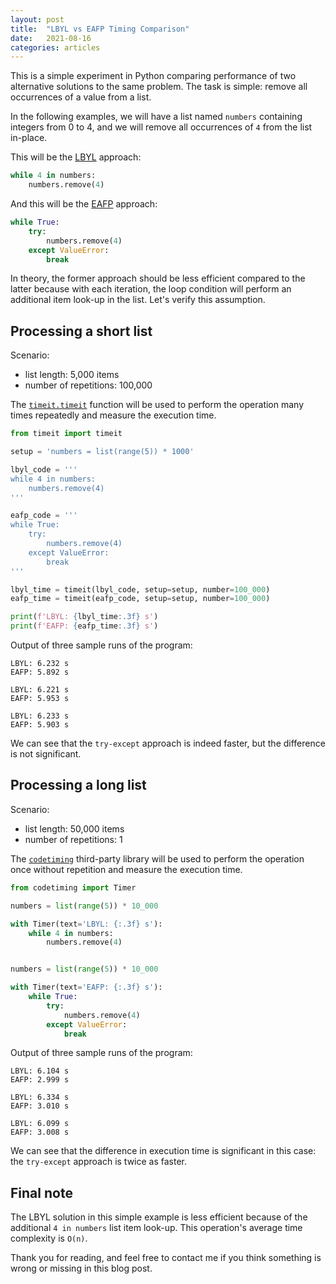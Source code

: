```yaml
---
layout: post
title:  "LBYL vs EAFP Timing Comparison"
date:   2021-08-16
categories: articles
---
```


This is a simple experiment in Python comparing performance of two alternative
solutions to the same problem. The task is simple: remove all occurrences of a
value from a list.

In the following examples, we will have a list named `numbers` containing
integers from 0 to 4, and we will remove all occurrences of `4` from the list
in-place. 

This will be the [LBYL][lbyl] approach:

```python
while 4 in numbers:
    numbers.remove(4)
```

And this will be the [EAFP][eafp] approach:

```python
while True:
    try:
        numbers.remove(4)
    except ValueError:
        break
```

In theory, the former approach should be less efficient compared to the latter
because with each iteration, the loop condition will perform an additional item
look-up in the list. Let's verify this assumption.

## Processing a short list

Scenario:
- list length: 5,000 items
- number of repetitions: 100,000

The [`timeit.timeit`][timeit] function will be used to perform the operation
many times repeatedly and measure the execution time.

```python
from timeit import timeit

setup = 'numbers = list(range(5)) * 1000'

lbyl_code = '''
while 4 in numbers:
    numbers.remove(4)
'''

eafp_code = '''
while True:
    try:
        numbers.remove(4)
    except ValueError:
        break
'''

lbyl_time = timeit(lbyl_code, setup=setup, number=100_000)
eafp_time = timeit(eafp_code, setup=setup, number=100_000)

print(f'LBYL: {lbyl_time:.3f} s')
print(f'EAFP: {eafp_time:.3f} s')
```

Output of three sample runs of the program:

```
LBYL: 6.232 s
EAFP: 5.892 s
```

```
LBYL: 6.221 s
EAFP: 5.953 s
```

```
LBYL: 6.233 s
EAFP: 5.903 s
```

We can see that the `try-except` approach is indeed faster, but the difference
is not significant.

## Processing a long list

Scenario:
- list length: 50,000 items
- number of repetitions: 1


The [`codetiming`][codetiming] third-party library will be used to perform the
operation once without repetition and measure the execution time.

```python
from codetiming import Timer

numbers = list(range(5)) * 10_000

with Timer(text='LBYL: {:.3f} s'):
    while 4 in numbers:
        numbers.remove(4)


numbers = list(range(5)) * 10_000

with Timer(text='EAFP: {:.3f} s'):
    while True:
        try:
            numbers.remove(4)
        except ValueError:
            break
```

Output of three sample runs of the program:

```
LBYL: 6.104 s
EAFP: 2.999 s
```

```
LBYL: 6.334 s
EAFP: 3.010 s
```

```
LBYL: 6.099 s
EAFP: 3.008 s
```

We can see that the difference in execution time is significant in this case:
the `try-except` approach is twice as faster.

## Final note

The LBYL solution in this simple example is less efficient because of the
additional `4 in numbers` list item look-up. This operation's average time
complexity is `O(n)`.

Thank you for reading, and feel free to contact me if you think something is
wrong or missing in this blog post.

[lbyl]: https://docs.python.org/3/glossary.html#term-lbyl
[eafp]: https://docs.python.org/3/glossary.html#term-eafp
[timeit]: https://docs.python.org/3/library/timeit.html#timeit.timeit
[codetiming]: https://pypi.org/project/codetiming/
